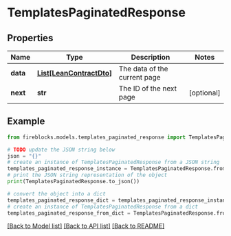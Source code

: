 # TemplatesPaginatedResponse


## Properties

Name | Type | Description | Notes
------------ | ------------- | ------------- | -------------
**data** | [**List[LeanContractDto]**](LeanContractDto.md) | The data of the current page | 
**next** | **str** | The ID of the next page | [optional] 

## Example

```python
from fireblocks.models.templates_paginated_response import TemplatesPaginatedResponse

# TODO update the JSON string below
json = "{}"
# create an instance of TemplatesPaginatedResponse from a JSON string
templates_paginated_response_instance = TemplatesPaginatedResponse.from_json(json)
# print the JSON string representation of the object
print(TemplatesPaginatedResponse.to_json())

# convert the object into a dict
templates_paginated_response_dict = templates_paginated_response_instance.to_dict()
# create an instance of TemplatesPaginatedResponse from a dict
templates_paginated_response_from_dict = TemplatesPaginatedResponse.from_dict(templates_paginated_response_dict)
```
[[Back to Model list]](../README.md#documentation-for-models) [[Back to API list]](../README.md#documentation-for-api-endpoints) [[Back to README]](../README.md)


